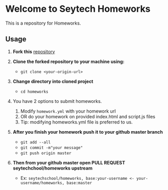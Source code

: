 # Welcome to Seytech Homeworks

This is a repository for Homeworks.

## Usage

1. **Fork this** [repository](https://github.com/seytechschool/homeworks/)

2. **Clone the forked repository to your machine using:**

   - `git clone <your-origin-url>`

3. **Change directory into cloned project**

   - `cd homeworks`

4. You have 2 options to submit homeworks.

   1. Modify `homework.yml` with your homework url
   2. OR do your homework on provided index.html and script.js files
   3. Tip: modifying homeworks.yml file is preferred to us.

5. **After you finish your homework push it to your github master branch**

   - `git add --all`
   - `git commit -m"your message"`
   - `git push origin master`

6. **Then from your github master open PULL REQUEST seytechchool/homeworks upstream**
   - Ex: `seytechschool/homeworks, base:your-username <- your-username/homeworks, base:master`
